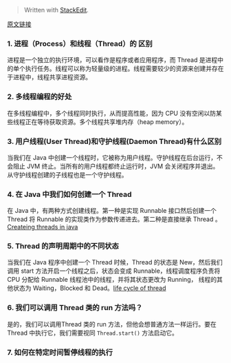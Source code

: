 


> Written with [StackEdit](https://stackedit.io/).

 [原文链接](https://www.journaldev.com/1162/java-multithreading-concurrency-interview-questions-answers#process-vs-thread)

### 1. 进程（Process）和线程（Thread）的 区别

进程是一个独立的执行环境，可以看作是程序或者应用程序，而 Thread 是进程中的单个执行任务。线程可以称为轻量级的进程。线程需要较少的资源来创建并存在于进程中，线程共享进程资源。

### 2. 多线程编程的好处
在多线程编程中，多个线程同时执行，从而提高性能，因为 CPU 没有空闲以防某些线程正在等待获取资源。多个线程共享堆内存（heap memory）。

### 3. 用户线程(User Thread)和守护线程(Daemon Thread)有什么区别
当我们在 Java 中创建一个线程时，它被称为用户线程。守护线程在后台运行，不会阻止 JVM 终止。当所有的用户线程都终止运行时，JVM 会关闭程序并退出。从守护线程创建的子线程也是一个守护线程。

### 4. 在 Java 中我们如何创建一个 Thread
在 Java 中，有两种方式创建线程。第一种是实现 Runnable 接口然后创建一个 Thread 将 Runnable 的实现类作为参数传递进去。第二种是直接继承 Thread 。[Createing threads in java](https://www.journaldev.com/1016/java-thread-example)

### 5. Thread 的声明周期中的不同状态
当我们在 Java 程序中创建一个 Thread 时候，Thread 的状态是 New，然后我们调用 start 方法开启一个线程之后，状态会变成 Runnable，线程调度程序负责将 CPU 分配给 Runnable 线程池中的线程，并将其状态更改为 Running， 线程的其他状态为 Waiting，Blocked 和 Dead。[life cycle of thread](https://www.journaldev.com/1044/thread-life-cycle-in-java-thread-states-in-java)

### 6. 我们可以调用 Thread 类的 run 方法吗？
是的，我们可以调用Thread 类的 run 方法，但他会想普通方法一样运行。要在 Thread 中执行它，我们需要视同 `Thread.start()` 方法启动它。

### 7. 如何在特定时间暂停线程的执行


<!--stackedit_data:
eyJoaXN0b3J5IjpbMTMyODU0MDU4NSwzMDI5NTM4MzZdfQ==
-->